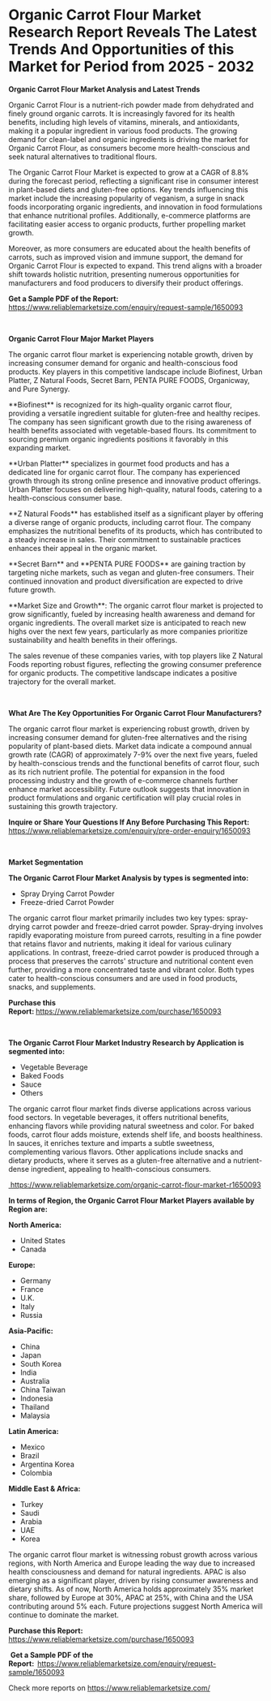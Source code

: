 <p><h1>Organic Carrot Flour Market Research Report Reveals The Latest Trends And Opportunities of this Market for Period from 2025 - 2032</h1></p><p><strong>Organic Carrot Flour Market Analysis and Latest Trends</strong></p>
<p><p>Organic Carrot Flour is a nutrient-rich powder made from dehydrated and finely ground organic carrots. It is increasingly favored for its health benefits, including high levels of vitamins, minerals, and antioxidants, making it a popular ingredient in various food products. The growing demand for clean-label and organic ingredients is driving the market for Organic Carrot Flour, as consumers become more health-conscious and seek natural alternatives to traditional flours.</p><p>The Organic Carrot Flour Market is expected to grow at a CAGR of 8.8% during the forecast period, reflecting a significant rise in consumer interest in plant-based diets and gluten-free options. Key trends influencing this market include the increasing popularity of veganism, a surge in snack foods incorporating organic ingredients, and innovation in food formulations that enhance nutritional profiles. Additionally, e-commerce platforms are facilitating easier access to organic products, further propelling market growth.</p><p>Moreover, as more consumers are educated about the health benefits of carrots, such as improved vision and immune support, the demand for Organic Carrot Flour is expected to expand. This trend aligns with a broader shift towards holistic nutrition, presenting numerous opportunities for manufacturers and food producers to diversify their product offerings.</p></p>
<p><strong>Get a Sample PDF of the Report:&nbsp;</strong> <a href="https://www.reliablemarketsize.com/enquiry/request-sample/1650093?utm_campaign=2307&utm_medium=2&utm_source=Github&utm_content=ia&utm_term=23032025&utm_id=organic-carrot-flour">https://www.reliablemarketsize.com/enquiry/request-sample/1650093</a></p>
<p>&nbsp;</p>
<p><strong>Organic Carrot Flour Major Market Players</strong></p>
<p><p>The organic carrot flour market is experiencing notable growth, driven by increasing consumer demand for organic and health-conscious food products. Key players in this competitive landscape include Biofinest, Urban Platter, Z Natural Foods, Secret Barn, PENTA PURE FOODS, Organicway, and Pure Synergy.</p><p>**Biofinest** is recognized for its high-quality organic carrot flour, providing a versatile ingredient suitable for gluten-free and healthy recipes. The company has seen significant growth due to the rising awareness of health benefits associated with vegetable-based flours. Its commitment to sourcing premium organic ingredients positions it favorably in this expanding market.</p><p>**Urban Platter** specializes in gourmet food products and has a dedicated line for organic carrot flour. The company has experienced growth through its strong online presence and innovative product offerings. Urban Platter focuses on delivering high-quality, natural foods, catering to a health-conscious consumer base.</p><p>**Z Natural Foods** has established itself as a significant player by offering a diverse range of organic products, including carrot flour. The company emphasizes the nutritional benefits of its products, which has contributed to a steady increase in sales. Their commitment to sustainable practices enhances their appeal in the organic market.</p><p>**Secret Barn** and **PENTA PURE FOODS** are gaining traction by targeting niche markets, such as vegan and gluten-free consumers. Their continued innovation and product diversification are expected to drive future growth.</p><p>**Market Size and Growth**: The organic carrot flour market is projected to grow significantly, fueled by increasing health awareness and demand for organic ingredients. The overall market size is anticipated to reach new highs over the next few years, particularly as more companies prioritize sustainability and health benefits in their offerings.</p><p>The sales revenue of these companies varies, with top players like Z Natural Foods reporting robust figures, reflecting the growing consumer preference for organic products. The competitive landscape indicates a positive trajectory for the overall market.</p></p>
<p>&nbsp;</p>
<p><strong>What Are The Key Opportunities For Organic Carrot Flour Manufacturers?</strong></p>
<p><p>The organic carrot flour market is experiencing robust growth, driven by increasing consumer demand for gluten-free alternatives and the rising popularity of plant-based diets. Market data indicate a compound annual growth rate (CAGR) of approximately 7-9% over the next five years, fueled by health-conscious trends and the functional benefits of carrot flour, such as its rich nutrient profile. The potential for expansion in the food processing industry and the growth of e-commerce channels further enhance market accessibility. Future outlook suggests that innovation in product formulations and organic certification will play crucial roles in sustaining this growth trajectory.</p></p>
<p><strong>Inquire or Share Your Questions If Any Before Purchasing This Report:</strong> <a href="https://www.reliablemarketsize.com/enquiry/pre-order-enquiry/1650093?utm_campaign=2307&utm_medium=2&utm_source=Github&utm_content=ia&utm_term=23032025&utm_id=organic-carrot-flour">https://www.reliablemarketsize.com/enquiry/pre-order-enquiry/1650093</a></p>
<p>&nbsp;</p>
<p><strong>Market Segmentation</strong></p>
<p><strong>The Organic Carrot Flour Market Analysis by types is segmented into:</strong></p>
<p><ul><li>Spray Drying Carrot Powder</li><li>Freeze-dried Carrot Powder</li></ul></p>
<p><p>The organic carrot flour market primarily includes two key types: spray-drying carrot powder and freeze-dried carrot powder. Spray-drying involves rapidly evaporating moisture from pureed carrots, resulting in a fine powder that retains flavor and nutrients, making it ideal for various culinary applications. In contrast, freeze-dried carrot powder is produced through a process that preserves the carrots' structure and nutritional content even further, providing a more concentrated taste and vibrant color. Both types cater to health-conscious consumers and are used in food products, snacks, and supplements.</p></p>
<p><strong>Purchase this Report:&nbsp;</strong><a href="https://www.reliablemarketsize.com/purchase/1650093?utm_campaign=2307&utm_medium=2&utm_source=Github&utm_content=ia&utm_term=23032025&utm_id=organic-carrot-flour">https://www.reliablemarketsize.com/purchase/1650093</a></p>
<p>&nbsp;</p>
<p><strong>The Organic Carrot Flour Market Industry Research by Application is segmented into:</strong></p>
<p><ul><li>Vegetable Beverage</li><li>Baked Foods</li><li>Sauce</li><li>Others</li></ul></p>
<p><p>The organic carrot flour market finds diverse applications across various food sectors. In vegetable beverages, it offers nutritional benefits, enhancing flavors while providing natural sweetness and color. For baked foods, carrot flour adds moisture, extends shelf life, and boosts healthiness. In sauces, it enriches texture and imparts a subtle sweetness, complementing various flavors. Other applications include snacks and dietary products, where it serves as a gluten-free alternative and a nutrient-dense ingredient, appealing to health-conscious consumers.</p></p>
<p><a href="https://www.reliablemarketsize.com/organic-carrot-flour-market-r1650093?utm_campaign=2307&utm_medium=2&utm_source=Github&utm_content=ia&utm_term=23032025&utm_id=organic-carrot-flour">&nbsp;https://www.reliablemarketsize.com/organic-carrot-flour-market-r1650093</a></p>
<p><strong>In terms of Region, the Organic Carrot Flour Market Players available by Region are:</strong></p>
<p>
    <p> <strong> North America: </strong>
        <ul>
            <li>United States</li>
            <li>Canada</li>
        </ul>
        </p> 
    <p> <strong> Europe: </strong>
        <ul>
            <li>Germany</li>
            <li>France</li>
            <li>U.K.</li>
            <li>Italy</li>
            <li>Russia</li>
        </ul>
        </p> 
    <p> <strong> Asia-Pacific: </strong>
        <ul>
            <li>China</li>
            <li>Japan</li>
            <li>South Korea</li>
            <li>India</li>
            <li>Australia</li>
            <li>China Taiwan</li>
            <li>Indonesia</li>
            <li>Thailand</li>
            <li>Malaysia</li>
        </ul>
        </p> 
    <p> <strong> Latin America: </strong>
        <ul>
            <li>Mexico</li>
            <li>Brazil</li>
            <li>Argentina Korea</li>
            <li>Colombia</li>
        </ul>
        </p> 
    <p> <strong> Middle East & Africa: </strong>
        <ul>
            <li>Turkey</li>
            <li>Saudi</li>
            <li>Arabia</li>
            <li>UAE</li>
            <li>Korea</li>
        </ul>
    </p>
    </p>
<p><p>The organic carrot flour market is witnessing robust growth across various regions, with North America and Europe leading the way due to increased health consciousness and demand for natural ingredients. APAC is also emerging as a significant player, driven by rising consumer awareness and dietary shifts. As of now, North America holds approximately 35% market share, followed by Europe at 30%, APAC at 25%, with China and the USA contributing around 5% each. Future projections suggest North America will continue to dominate the market.</p></p>
<p><strong>Purchase this Report: </strong><a href="https://www.reliablemarketsize.com/purchase/1650093?utm_campaign=2307&utm_medium=2&utm_source=Github&utm_content=ia&utm_term=23032025&utm_id=organic-carrot-flour">https://www.reliablemarketsize.com/purchase/1650093</a></p>
<p>&nbsp;<strong>Get a Sample PDF of the Report:&nbsp;&nbsp;</strong><a href="https://www.reliablemarketsize.com/enquiry/request-sample/1650093?utm_campaign=2307&utm_medium=2&utm_source=Github&utm_content=ia&utm_term=23032025&utm_id=organic-carrot-flour">https://www.reliablemarketsize.com/enquiry/request-sample/1650093</a></p>
<p><strong></strong></p>
<p>Check more reports on <a href="https://www.reliablemarketsize.com/?utm_campaign=2307&utm_medium=2&utm_source=Github&utm_content=ia&utm_term=23032025&utm_id=organic-carrot-flour">https://www.reliablemarketsize.com/</a></p>